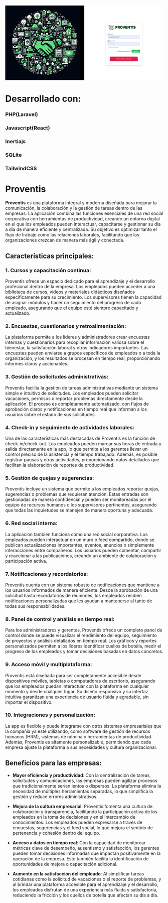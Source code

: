 
![App Proventis](./resources/js/Components/Img/Proventis.png)

# Desarrollado con:
### PHP(Laravel)

### Javascript(React)

### Inertiajs

### SQLite

### TailwindCSS


# Proventis

**Proventis** es una plataforma integral y moderna diseñada para mejorar la comunicación, la colaboración y la gestión de tareas dentro de las empresas. La aplicación combina las funciones esenciales de una red social corporativa con herramientas de productividad, creando un entorno digital en el que los empleados pueden interactuar, capacitarse y gestionar su día a día de manera eficiente y centralizada. Su objetivo es optimizar tanto el flujo de trabajo como las relaciones laborales, facilitando que las organizaciones crezcan de manera más ágil y conectada.

## Características principales:

### 1. Cursos y capacitación continua:
Proventis ofrece un espacio dedicado para el aprendizaje y el desarrollo profesional dentro de la empresa. Los empleados pueden acceder a una biblioteca de cursos, videos y materiales didácticos diseñados específicamente para su crecimiento. Los supervisores tienen la capacidad de asignar módulos y hacer un seguimiento del progreso de cada empleado, asegurando que el equipo esté siempre capacitado y actualizado.

### 2. Encuestas, cuestionarios y retroalimentación:
La plataforma permite a los líderes y administradores crear encuestas internas y cuestionarios para recopilar información valiosa sobre el bienestar, la satisfacción laboral y otros indicadores importantes. Las encuestas pueden enviarse a grupos específicos de empleados o a toda la organización, y los resultados se procesan en tiempo real, proporcionando informes claros y accionables.

### 3. Gestión de solicitudes administrativas:
Proventis facilita la gestión de tareas administrativas mediante un sistema simple e intuitivo de solicitudes. Los empleados pueden solicitar vacaciones, permisos o reportar problemas directamente desde la aplicación. El proceso es completamente automatizado, con flujos de aprobación claros y notificaciones en tiempo real que informan a los usuarios sobre el estado de sus solicitudes.

### 4. Check-in y seguimiento de actividades laborales:
Una de las características más destacadas de Proventis es la función de check-in/check-out. Los empleados pueden marcar sus horas de entrada y salida directamente en la app, lo que permite a los gerentes llevar un control preciso de la asistencia y el tiempo trabajado. Además, es posible registrar pausas y otras actividades, proporcionando datos detallados que facilitan la elaboración de reportes de productividad.

### 5. Gestión de quejas y sugerencias:
Proventis incluye un sistema que permite a los empleados reportar quejas, sugerencias o problemas que requieran atención. Estas entradas son gestionadas de manera confidencial y pueden ser monitoreadas por el equipo de recursos humanos o los supervisores pertinentes, asegurando que todas las inquietudes se manejen de manera oportuna y adecuada.

### 6. Red social interna:
La aplicación también funciona como una red social corporativa. Los empleados pueden interactuar en un muro o feed compartido, donde se publican actualizaciones importantes, eventos, anuncios o simplemente interacciones entre compañeros. Los usuarios pueden comentar, compartir y reaccionar a las publicaciones, creando un ambiente de colaboración y participación activa.

### 7. Notificaciones y recordatorios:
Proventis cuenta con un sistema robusto de notificaciones que mantiene a los usuarios informados de manera eficiente. Desde la aprobación de una solicitud hasta recordatorios de reuniones, los empleados reciben notificaciones personalizadas que les ayudan a mantenerse al tanto de todas sus responsabilidades.

### 8. Panel de control y análisis en tiempo real:
Para los administradores y gerentes, Proventis ofrece un completo panel de control donde se puede visualizar el rendimiento del equipo, seguimiento de proyectos y análisis detallados en tiempo real. Los gráficos y reportes personalizados permiten a los líderes identificar cuellos de botella, medir el progreso de los empleados y tomar decisiones basadas en datos concretos.

### 9. Acceso móvil y multiplataforma:
Proventis está diseñada para ser completamente accesible desde dispositivos móviles, tabletas o computadoras de escritorio, asegurando que los empleados puedan interactuar con la plataforma en cualquier momento y desde cualquier lugar. Su diseño responsivo y su interfaz intuitiva garantizan una experiencia de usuario fluida y agradable, sin importar el dispositivo.

### 10. Integraciones y personalización:
La app es flexible y puede integrarse con otros sistemas empresariales que la compañía ya esté utilizando, como software de gestión de recursos humanos (HRM), sistemas de nómina o herramientas de productividad. Además, Proventis es altamente personalizable, permitiendo que cada empresa ajuste la plataforma a sus necesidades y cultura organizacional.

## Beneficios para las empresas:

- **Mayor eficiencia y productividad**: Con la centralización de tareas, solicitudes y comunicaciones, las empresas pueden agilizar procesos que tradicionalmente serían lentos o dispersos. La plataforma elimina la necesidad de múltiples herramientas separadas, lo que simplifica la gestión y reduce errores administrativos.

- **Mejora de la cultura empresarial**: Proventis fomenta una cultura de colaboración y transparencia, facilitando la participación activa de los empleados en la toma de decisiones y en el intercambio de conocimientos. Los empleados pueden expresarse a través de encuestas, sugerencias y el feed social, lo que mejora el sentido de pertenencia y cohesión dentro del equipo.

- **Acceso a datos en tiempo real**: Con la capacidad de monitorear métricas clave de desempeño, ausentismo y satisfacción, los gerentes pueden tomar decisiones informadas que impactan positivamente en la operación de la empresa. Esto también facilita la identificación de oportunidades de mejora o capacitación adicional.

- **Aumento en la satisfacción del empleado**: Al simplificar tareas cotidianas como la solicitud de vacaciones o el reporte de problemas, y al brindar una plataforma accesible para el aprendizaje y el desarrollo, los empleados disfrutan de una experiencia más fluida y satisfactoria, reduciendo la fricción y los cuellos de botella que afectan su día a día.

